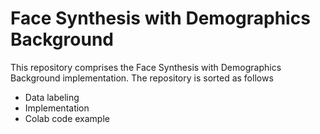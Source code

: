 # Face Synthesis with Demographics Background
This repository comprises the Face Synthesis with Demographics Background implementation. The repository is sorted as follows

* Data labeling
* Implementation
* Colab code example
